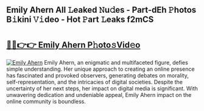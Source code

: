 ## Emily Ahern All 𝙻eaked 𝙽u𝚍es - Part-dEh 𝙿hotos B𝚒kini 𝚅𝚒deo - Hot 𝙿art 𝙻eaks f2mCS

# <h2><a href="http://ld0dqd.urlbe.top/?page=Emily+Ahern">🔗🔗👉👉 Emily Ahern P𝚑oto𝚜Vid𝚎o</a></h2>

[![Emily Ahern](https://i.imgur.com/eBuTRDB.gif)](http://ld0dqd.urlbe.top/?page=Emily+Ahern)
Emily Ahern, an enigmatic and multifaceted figure, defies simple understanding. Her unique approach to creating an online presence has fascinated and provoked observers, generating debates on morality, self-representation, and the intricacies of digital societies. Despite the uncertainty of her next steps, her impact on digital media is significant. With unwavering dedication and undeniable appeal, Emily Ahern impact on the online community is boundless.

